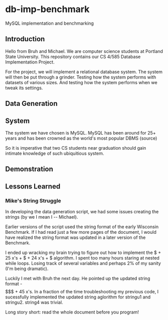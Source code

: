 # db-imp-benchmark

MySQL implementation and benchmarking

## Introduction

Hello from Bruh and Michael. We are computer science students at Portland State University. This repository contains our CS 4/585 Database Implementation Project.

For the project, we will implement a relational database system. The system will then be put through a grinder. Testing how the system performs with datasets of various sizes. And testing how the system performs when we tweak its settings.

## Data Generation

## System

The system we have chosen is MySQL. MySQL has been around for 25+ years and has been crowned as the world's most popular DBMS (source)

So it is imperative that two CS students near graduation should gain intimate knowledge of such ubiquitious system.

## Demonstration

## Lessons Learned

### Mike's String Struggle

In developing the data generation script, we had some issues creating the strings (by we I mean I -- Michael).

Earlier versions of the script used the string format of the early Wisconsin Benchmark. If I had read just a few more pages of the document, I would have realized the string format was updated in a later version of the Benchmark.

I ended up wracking my brain trying to figure out how to implement the $ + 25 x's + $ + 24 x's + $ algorithm. I spent too many hours staring at nested while loops. Losing track of several variables and perhaps 2% of my sanity (I'm being dramatic).

Luckily I met with Bruh the next day. He pointed up the updated string format - $$$$$$$ + 45 x's. In a fraction of the time troubleshooting my previous code, I sucessfully implemented the updated string aglorithm for stringu1 and stringu2. string4 was trivial.

Long story short: read the whole document before you program!
